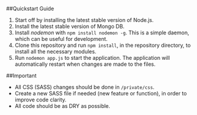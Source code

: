 ##Quickstart Guide

1. Start off by installing the latest stable version of Node.js.
2. Install the latest stable version of Mongo DB.
3. Install *nodemon* with `npm install nodemon -g`. This is a simple daemon, which can be useful for development.
4. Clone this repository and run `npm install`, in the repository directory, to install all the necessary modules.
5. Run `nodemon app.js` to start the application. The application will automatically restart when changes are made to the files.

##Important

* All CSS (SASS) changes should be done in `/private/css`.
* Create a new SASS file if needed (new feature or function), in order to improve code clarity.
* All code should be as DRY as possible.